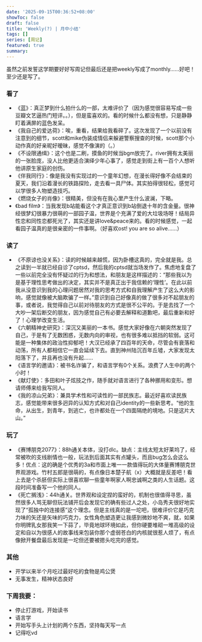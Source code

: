 ```yaml
---
date: '2025-09-15T00:36:52+08:00'
showToc: false
draft: false
title: 'Weekly(?) | 月中小结'
tags: []
series: [周记]
featured: true
summary: 
---
```




<!--more-->

虽然之前发誓这学期要好好写周记但最后还是把weekly写成了monthly……好吧！至少还是写了。

### **看了**

- 《蓝》：真正梦到什么拍什么的一部，太难评价了（因为感觉很容易写成一些豆瓣文艺逼热门短评。。），但是蛮喜欢的。看的时候什么都没有想，只是静静盯着满屏的蓝色发呆。
- 《我自己的爱达荷》：唉，重看，结果给我看碎了。这次发现了一个以前没有注意到的细节，scott和mike伪装成情侣来躲避警察搜查的时候，scott那个小动作真的好亲昵好暧昧，感觉不像演的（。）
- 《不设限通缉》：这个也是二刷，摸鱼的时候当bgm放完了。river拥有太美丽的一张脸庞，没人比他更适合演绎少年心事了，感觉走到街上有一百个人想听他讲原生家庭的创伤。
- 《伴我同行》：像是我没有实现过的一个童年幻想，在漫长得好像不会结束的夏天，我们沿着漫长的铁路探险，走去看一具尸体。其实拍得很轻松，感觉可以学很多人物塑造技巧。
- 《燃烧女子的肖像》：很精美，但没有在我心里产生什么波澜，下略。
- 《bad film》：当我发现b站能看这个才真正意识到b站倒退十年的含金量。很神经很梦幻很暴力很萌的一部园子温，世界是个充满了爱的大垃圾场呀！结局异性恋和同性恋都死光了，其实还是讲love&peace来的。看的时候感觉，一起看园子温真的是很亲密的一件事啊。（好喜欢ost! you are so alive……）



### **读了**

- 《不原谅也没关系》：读的时候越来越慌，因为卧槽这真的，完全就是我。总之读到一半就已经自诊了cptsd，然后我的cptsd就当场发作了。焦虑地复盘了一些以前完全没有怀疑过的行为和想法，和朋友是这样描述的：“那些我以为是基于理性思考做出的决定，其实并不是真正出于我信赖的‘理性’。在此以前我从没意识到我的心理问题居然对我的思考方式和自我理解产生了这么大的影响，感觉就像被大脑欺骗了一样。”意识到自己好像真的做了很多对不起朋友的事，或者说，我觉得自己以前对待朋友的方式是很不公平的。于是去找了一个大吵一架后断交的朋友，因为感觉自己有必要去解释和道歉吧，最后重新和好了！心理学改变生活。
- 《六朝精神史研究》：深沉又美丽的一本书。感觉大家好像在六朝突然发现了自己，于是有了无数困惑，无数内向的审视，也有很多难以抵挡的软弱。这可能是一种集体的政治性抑郁吧！大汉已经承了四百年的天命，尽管会有衰落和动荡，所有人都相信它一直会延续下去。直到神州陆沉百年丘墟，大家发现太阳落下了，并且再也没有升起……
- 《语言学的邀请》：被书名诈骗了，和语言学有0个关系。浪费了人生中的两个小时！
- 《献灯使》：多田和叶子炫技之作，随手就对语言进行了各种挪用和变形。想请师傅来给我写同人。
- 《我的凉山兄弟》：兼具学术性和可读性的一部民族志。最近好喜欢读民族志，感觉能带来很多迥异的认知方式和对自己identity的一些新思考。“他的生命，从出生，到青年，到逃亡，也许都处在一个四面隔绝的境地。只是这片大山。”

### **玩了**

- 《赛博朋克2077》：88h通关本体，没打dlc。缺点：主线太短太好莱坞了，经常被吹的支线剧情也一般，玩法到后面其实有点罐头，而且bug怎么会这么多！优点：这的确是个优秀的3a和市面上唯一一款值得玩的大体量赛博朋克世界观游戏。竹村五郎是很萌的，有点像日本楚子航（x）大概就是反差吧！看上去是个杀胚但实际上很喜欢聊一些童年啊家人啊忠诚啊之类的人生话题。这段时间准备写一个他的同人。
- 《死亡搁浅》：44h通关。世界观和设定捏的蛮好的，机制也很值得寻思，虽然很多人骂无聊但玩法铺开后会发现它的确有些过人之处，小岛秀夫很好地实现了“孤独中的连接感”这个理念。但是主线真的是一坨吧，很难评价它是巧克力味的矢还是矢味的巧克力，女性角色塑造更让我感到微妙地不爽，就，如果你明牌乳女那我笑一下蒜了，毕竟地球环境如此，但你硬要堆砌一堆高级的设定和自以为很感人的故事线来包装你那个虚弱苍白的内核就很惹人烦了，有点像掀开餐盘最后发现是一坨但还要被摁头吃完的感觉。

### **其他**

- 开学以来半个月吃过最好吃的食物是鸡公煲
- 无事发生，精神状态良好

### **下周我要：**

- 停止打游戏，开始读书
- 语言学
- 开始写手头上计划的两个东西，坚持每天写一点
- 记得吃vd